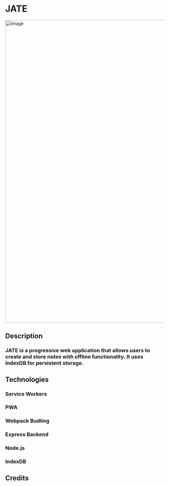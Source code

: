# JATE
<img width="959" alt="image" src="https://github.com/user-attachments/assets/dcae1020-922e-47dc-9a46-5e660dbcc56c" />

## Description
### JATE is a progressive web application that allows users to create and store notes with offline functionality. It uses IndexDB for persistent storage.

## Technologies
### Service Workers
### PWA
### Webpack Budling
### Express Backend
### Node.js
### IndexDB

## Credits
